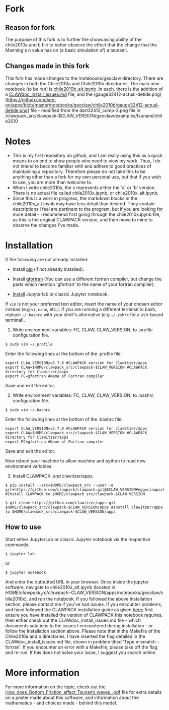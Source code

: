 # Fork
## Reason for fork
The purpose of this fork is to further the showcasing ability of the chile2010a and b file to better observe the effect that the change that the Manning's n value has on (a basic simulation of) a tsunami.

## Changes made in this fork
This fork has made changes to the /notebooks/geoclaw directory. There are changes in both the Chile2010a and Chile2010b directories. The main new notebook (to be ran) is [chile2010b_alt.ipynb](https://github.com/see-on/apps/blob/master/notebooks/geoclaw/chile2010b/chile2010b_alt.ipynb) .In each, there is the addition of a [CLAWdoc_install_issues.md](https://github.com/see-on/apps/blob/master/CLAWdoc_install_issues.md) file, and the (gauge32412-actual-detide.png)[https://github.com/see-on/apps/blob/master/notebooks/geoclaw/chile2010b/gauge32412-actual-detide.png] file - modified from the dart32412_comp-2.png file in /clawpack_src/clawpack-$CLAW_VERSION/geoclaw/examples/tsunami/chile2010

# Notes
- This is my first repository on github, and I am really using this as a quick means to an end to show people who need to view my work. Thus, I do not intend to become familiar with and adhere to good practices of maintaining a repository. Therefore please do not take this to be anything other than a fork for my own personal use, but that if you wish to use, you are more than welcome to. 
- When I write chile2010x, the x represents either the 'a' or 'b' version. There is no actual file called chile2010x.ipynb, or chile2010x_alt.ipynb.
- Since this is a work in progress, the markdown blocks in the chile2010x_alt.ipynb may have less detail than desired. They contain descriptions I feel are pertinent to the program, but if you are looking for more detail - I recommend first going through the chile2010x.ipynb file, as this is the original CLAWPACK version, and then move to mine to observe the changes I've made.

# Installation

If the following are not already installed:

- Install [pip](https://pip.pypa.io/en/stable/installing) (if not already installed).

- Install [gfortran](https://gcc.gnu.org/wiki/GFortranBinaries) (You can use a different fortran compiler, but change the parts which mention 'gfortran' to the name of your fortran compiler).

- [Install](https://jupyter.org/install) Jupyterlab or classic Jupyter notebook.

If `vim` is not your preferred text editor, insert the name of your chosen editor instead (e.g `vi`, `nano`, etc.). If you are running a different terminal to bash, replace `~/.bashrc` with your shell's alternative (e.g `~/.zshrc` for a zsh-based terminal).

1. Write environment variables: FC, CLAW, CLAW_VERSION; to .profile configuration file.

`$ sudo vim ~/.profile`

Enter the following lines at the bottom of the .profile file:
```
export CLAW_VERSION=v5.7.0 #CLAWPACK version for Clawitzer/apps
export CLAW=$HOME/clawpack_src/clawpack-$CLAW_VERSION #CLAWPACK directory for Clawitzer/apps 
export FC=gfortran #Name of Fortran compiler
```
Save and exit the editor.

2. Write environment variables: FC, CLAW, CLAW_VERSION; to .bashrc configuration file.

`$ sudo vim ~/.bashrc`

Enter the following lines at the bottom of the .bashrc file:

```
export CLAW_VERSION=v5.7.0 #CLAWPACK version for clawitzer/apps
export CLAW=$HOME/clawpack_src/clawpack-$CLAW_VERSION #CLAWPACK directory for Clawitzer/apps 
export FC=gfortran #Name of Fortran compiler
```
Save and exit the editor.

Now reboot your machine to allow machine and python to read new environment variables.

3. Install CLAWPACK, and clawitzer/apps.
```
$ pip install --src=$HOME/clawpack_src --user -e git+https://github.com/clawpack/clawpack.git@$CLAW_VERSION#egg=clawpack-$CLAW_VERSION #Install CLAWPACK to $HOME/clawpack_src/clawpack-$CLAW_VERSION

$ git clone https://github.com/clawitzer/apps.git $HOME/clawpack_src/clawpack-$CLAW_VERSION/apps #Install clawitzer/apps to $HOME/clawpack_src/clawpack-$CLAW_VERSION/apps
```

## How to use
Start either JupyterLab or classic Jupyter notebook via the respective commands:

```
$ jupyter lab
```
or
```
$ jupyter notebook
```

And enter the outputted URL in your browser. Once inside the jupyter software, navigate to chile2010x_alt.ipynb (located in $HOME/clawpack_src/clawpack-$CLAW_VERSION/apps/notebooks/geoclaw/chile2010x), and run the notebook. If you followed the above Installation section, please contact me if you've had issues. If you encounter problems, and have followed the CLAWPACK installation guide as given [here](https://www.clawpack.org/installing.html#pip-install); first ensure you have installed the version of CLAWPACK this notebook requires, then either check out the CLAWdoc_install_issues.md file - which documents solutions to the issues I encountered during installation - or follow the Installation section above. Please note that in the Makefile of the Chile2010a and b directories, I have inserted the flag detailed in the CLAWdoc_install_issues.md file, shown in problem titled 'Type mismatch - fortran'. If you encounter an error with a Makefile, please take off the flag and re-run. If this does not solve your issue, I suggest you search online.

# More information
For more information on the topic, check out the [How_does_Bottom_Friction_affect_Tsunami_waves_.pdf](https://github.com/see-on/apps/blob/master/How_does_Bottom_Friction_affect_Tsunami_waves_.pdf) file for extra details on a poster made about this software, and information about the mathematics - and choices made - behind this model.